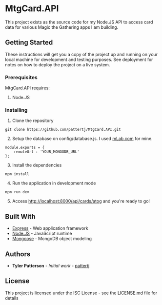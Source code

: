 # MtgCard.API

This project exists as the source code for my Node.JS API to access card data for various Magic the Gathering apps I am building.

## Getting Started

These instructions will get you a copy of the project up and running on your local machine for development and testing purposes. See deployment for notes on how to deploy the project on a live system.

### Prerequisites

MtgCard.API requires:

1. Node.JS

### Installing

1. Clone the repository
```
git clone https://github.com/pattertj/MtgCard.API.git
```

2. Setup the database on config/database.js. I used [mLab.com](mLab.com) for mine.
```
module.exports = {
    remoteUrl : 'YOUR_MONGODB_URL'
};
```

3. Install the dependencies
```
npm install
```

4. Run the application in development mode 
```
npm run dev
```

5. Access [http://localhost:8000/api/cards/atog](http://localhost:8000/api/cards/atog) and you're ready to go!

## Built With

* [Express](https://expressjs.com/) -  Web application framework
* [Node.JS](https://nodejs.org/en/) - JavaScript runtime
* [Mongoose](http://mongoosejs.com/) - MongoDB object modeling

## Authors

* **Tyler Patterson** - *Initial work* - [pattertj](https://github.com/pattertj)

## License

This project is licensed under the ISC License - see the [LICENSE.md](LICENSE.md) file for details
